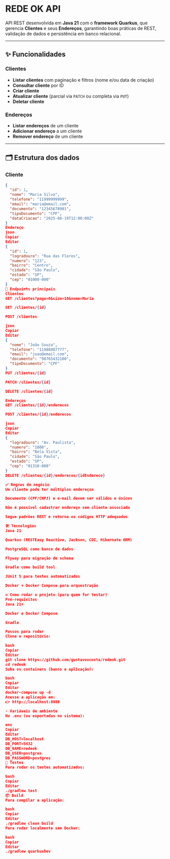 # REDE OK API

API REST desenvolvida em **Java 21** com o **framework Quarkus**, que gerencia **Clientes** e seus **Endereços**, garantindo boas práticas de REST, validação de dados e persistência em banco relacional.

---

## ✨ Funcionalidades

### Clientes
- **Listar clientes** com paginação e filtros (nome e/ou data de criação)  
- **Consultar cliente** por ID  
- **Criar cliente**  
- **Atualizar cliente** (parcial via `PATCH` ou completa via `PUT`)  
- **Deletar cliente**

### Endereços
- **Listar endereços** de um cliente  
- **Adicionar endereço** a um cliente  
- **Remover endereço** de um cliente  

---

## 🗂 Estrutura dos dados

### Cliente
```json
{
  "id": 1,
  "nome": "Maria Silva",
  "telefone": "11999999999",
  "email": "maria@email.com",
  "documento": "12345678901",
  "tipoDocumento": "CPF",
  "dataCriacao": "2025-08-19T12:00:00Z"
}
Endereço
json
Copiar
Editar
{
  "id": 1,
  "logradouro": "Rua das Flores",
  "numero": "123",
  "bairro": "Centro",
  "cidade": "São Paulo",
  "estado": "SP",
  "cep": "01000-000"
}
🔗 Endpoints principais
Clientes
GET /clientes?page=0&size=10&nome=Maria

GET /clientes/{id}

POST /clientes

json
Copiar
Editar
{
  "nome": "João Souza",
  "telefone": "11988887777",
  "email": "joao@email.com",
  "documento": "98765432100",
  "tipoDocumento": "CPF"
}
PUT /clientes/{id}

PATCH /clientes/{id}

DELETE /clientes/{id}

Endereços
GET /clientes/{id}/enderecos

POST /clientes/{id}/enderecos

json
Copiar
Editar
{
  "logradouro": "Av. Paulista",
  "numero": "1000",
  "bairro": "Bela Vista",
  "cidade": "São Paulo",
  "estado": "SP",
  "cep": "01310-000"
}
DELETE /clientes/{id}/enderecos/{idEndereco}

✅ Regras de negócio
Um cliente pode ter múltiplos endereços

Documento (CPF/CNPJ) e e-mail devem ser válidos e únicos

Não é possível cadastrar endereço sem cliente associado

Segue padrões REST e retorna os códigos HTTP adequados

🛠 Tecnologias
Java 21

Quarkus (RESTEasy Reactive, Jackson, CDI, Hibernate ORM)

PostgreSQL como banco de dados

Flyway para migração de schema

Gradle como build tool

JUnit 5 para testes automatizados

Docker + Docker Compose para orquestração

⚙️ Como rodar o projeto (para quem for testar)
Pré-requisitos
Java 21+

Docker e Docker Compose

Gradle

Passos para rodar
Clone o repositório:

bash
Copiar
Editar
git clone https://github.com/gustavoocosta/redeok.git
cd redeok
Suba os containers (banco e aplicação):

bash
Copiar
Editar
docker-compose up -d
Acesse a aplicação em:
👉 http://localhost:8080

⚡ Variáveis de ambiente
No .env (ou exportadas no sistema):

env
Copiar
Editar
DB_HOST=localhost
DB_PORT=5432
DB_NAME=redeok
DB_USER=postgres
DB_PASSWORD=postgres
🧪 Testes
Para rodar os testes automatizados:

bash
Copiar
Editar
./gradlew test
📦 Build
Para compilar a aplicação:

bash
Copiar
Editar
./gradlew clean build
Para rodar localmente sem Docker:

bash
Copiar
Editar
./gradlew quarkusDev

